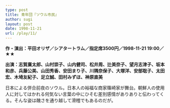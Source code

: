```yaml
---
type: post
title: 青年団『ソウル市民』
author: sugi
layout: post
date: 1998-11-21
url: /play/11/
---
```

**作・演出：平田オリザ／シアタートラム／指定席3500円／1998-11-21 19:00／★★**

**出演：志賀廣太郎、山村崇子、山内健司、松井周、辻美奈子、望月志津子、坂本和彦、兵藤公美、山田秀香、安田まり子、川隅奈保子、大塚洋、安部聡子、太田宏、木埼友紀子、足立誠、田村みずほ、神原直美**

日本による併合前夜のソウル。日本人の裕福な商家篠崎家が舞台。朝鮮人の使用人に対してはかれる何気ない言葉の中にひそむ差別感情がありありと伝わってくる。そんな姿は醜さを通り越して滑稽でもあるのだが。

